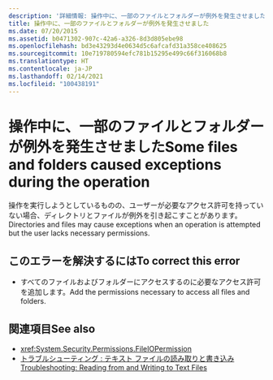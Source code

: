 ```yaml
---
description: '詳細情報: 操作中に、一部のファイルとフォルダーが例外を発生させました'
title: 操作中に、一部のファイルとフォルダーが例外を発生させました
ms.date: 07/20/2015
ms.assetid: b0471302-907c-42a6-a326-8d3d805ebe98
ms.openlocfilehash: bd3e43293d4e0634d5c6afcafd31a358ce408625
ms.sourcegitcommit: 10e719780594efc781b15295e499c66f316068b8
ms.translationtype: HT
ms.contentlocale: ja-JP
ms.lasthandoff: 02/14/2021
ms.locfileid: "100438191"
---
```

# <a name="some-files-and-folders-caused-exceptions-during-the-operation"></a><span data-ttu-id="eaab1-103">操作中に、一部のファイルとフォルダーが例外を発生させました</span><span class="sxs-lookup"><span data-stu-id="eaab1-103">Some files and folders caused exceptions during the operation</span></span>

<span data-ttu-id="eaab1-104">操作を実行しようとしているものの、ユーザーが必要なアクセス許可を持っていない場合、ディレクトリとファイルが例外を引き起こすことがあります。</span><span class="sxs-lookup"><span data-stu-id="eaab1-104">Directories and files may cause exceptions when an operation is attempted but the user lacks necessary permissions.</span></span>  
  
## <a name="to-correct-this-error"></a><span data-ttu-id="eaab1-105">このエラーを解決するには</span><span class="sxs-lookup"><span data-stu-id="eaab1-105">To correct this error</span></span>  
  
- <span data-ttu-id="eaab1-106">すべてのファイルおよびフォルダーにアクセスするのに必要なアクセス許可を追加します。</span><span class="sxs-lookup"><span data-stu-id="eaab1-106">Add the permissions necessary to access all files and folders.</span></span>  
  
## <a name="see-also"></a><span data-ttu-id="eaab1-107">関連項目</span><span class="sxs-lookup"><span data-stu-id="eaab1-107">See also</span></span>

- <xref:System.Security.Permissions.FileIOPermission>
- [<span data-ttu-id="eaab1-108">トラブルシューティング : テキスト ファイルの読み取りと書き込み</span><span class="sxs-lookup"><span data-stu-id="eaab1-108">Troubleshooting: Reading from and Writing to Text Files</span></span>](../developing-apps/programming/drives-directories-files/troubleshooting-reading-from-and-writing-to-text-files.md)
